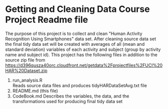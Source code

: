 
# Getting and Cleaning Data Course Project Readme file



The purpose of this project is to collect and clean "Human Activity Recognition Using Smartphones" data set. After cleaning source data set the final tidy data set will be created with averages of all (mean and standard deviation) variables of each activity and subject (group by activity name and subject id).  This project has the following files in addition to the source zip file from https://d396qusza40orc.cloudfront.net/getdata%2Fprojectfiles%2FUCI%20HAR%20Dataset.zip

1) run_analysis.R  
    Reads source data files and produces tidyHARDataSetAvg.txt file
2) README.md (this file)
3) CodeBook.md
  Describes the variables, the data, and the transformations used for producing final tidy data set





